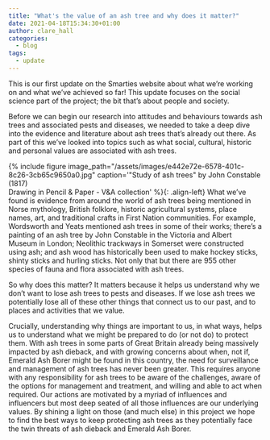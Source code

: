 ```yaml
---
title: "What's the value of an ash tree and why does it matter?"
date: 2021-04-18T15:34:30+01:00
author: clare_hall
categories:
  - blog 
tags:
  - update
---
```


This is our first update on the Smarties website about what we’re working on
and what we’ve achieved so far! This update focuses on the social science part
of the project; the bit that’s about people and society.

Before we can begin our research into attitudes and behaviours towards ash
trees and associated pests and diseases, we needed to take a deep dive into
the evidence and literature about ash trees that’s already out there. As part
of this we’ve looked into topics such as what social, cultural, historic and
personal values are associated with ash trees.

{% include figure image_path="/assets/images/e442e72e-6578-401c-8c26-3cb65c9650a0.jpg" caption='"Study of ash trees" by John Constable (1817) <br/>
 Drawing in Pencil & Paper - V&A collection' %}{: .align-left}
What we’ve found is evidence from around the world of ash trees being mentioned
in Norse mythology, British folklore, historic agricultural systems, place
names, art, and traditional crafts in First Nation communities. For example,
Wordsworth and Yeats mentioned ash trees in some of their works; there’s a
painting of an ash tree by John Constable in the Victoria and Albert Museum
in London; Neolithic trackways in Somerset were constructed using ash; and ash
wood has historically been used to make hockey sticks, shinty sticks and hurling
sticks. Not only that but there are 955 other species of fauna and flora associated
with ash trees.

So why does this matter? It matters because it helps us understand why we don’t want
to lose ash trees to pests and diseases. If we lose ash trees we potentially lose
all of these other things that connect us to our past, and to places and activities
that we value.

Crucially, understanding why things are important to us, in what ways, helps us to
understand what we might be prepared to do (or not do) to protect them. With ash
trees in some parts of Great Britain already being massively impacted by ash
dieback, and with growing concerns about when, not if, Emerald Ash Borer might be
found in this country, the need for surveillance and management of ash trees has
never been greater. This requires anyone with any responsibility for ash trees to
be aware of the challenges, aware of the options for management and treatment, and
willing and able to act when required. Our actions are motivated by a myriad of
influences and influencers but most deep seated of all those influences are our
underlying values. By shining a light on those (and much else) in this project we
hope to find the best ways to keep protecting ash trees as they potentially face
the twin threats of ash dieback and Emerald Ash Borer.
